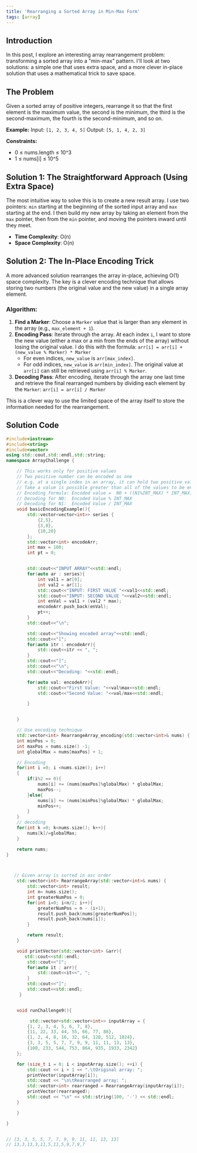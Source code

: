 ```yaml
---
title: 'Rearranging a Sorted Array in Min-Max Form'
tags: [array]
---
```


## Introduction

In this post, I explore an interesting array rearrangement problem: transforming a sorted array into a "min-max" pattern. I'll look at two solutions: a simple one that uses extra space, and a more clever in-place solution that uses a mathematical trick to save space.

## The Problem

Given a sorted array of positive integers, rearrange it so that the first element is the maximum value, the second is the minimum, the third is the second-maximum, the fourth is the second-minimum, and so on.

**Example:**
Input: `[1, 2, 3, 4, 5]`
Output: `[5, 1, 4, 2, 3]`

**Constraints:**

- 0 ≤ nums.length ≤ 10^3
- 1 ≤ nums[i] ≤ 10^5

## Solution 1: The Straightforward Approach (Using Extra Space)

The most intuitive way to solve this is to create a new result array. I use two pointers: `min` starting at the beginning of the sorted input array and `max` starting at the end. I then build my new array by taking an element from the `max` pointer, then from the `min` pointer, and moving the pointers inward until they meet.

- **Time Complexity**: O(n)
- **Space Complexity**: O(n)

## Solution 2: The In-Place Encoding Trick

A more advanced solution rearranges the array in-place, achieving O(1) space complexity. The key is a clever encoding technique that allows storing two numbers (the original value and the new value) in a single array element.

### Algorithm:

1.  **Find a Marker**: Choose a `Marker` value that is larger than any element in the array (e.g., `max_element + 1`).
2.  **Encoding Pass**: Iterate through the array. At each index `i`, I want to store the new value (either a max or a min from the ends of the array) without losing the original value. I do this with the formula:
    `arr[i] = arr[i] + (new_value % Marker) * Marker`
    - For even indices, `new_value` is `arr[max_index]`.
    - For odd indices, `new_value` is `arr[min_index]`.
      The original value at `arr[i]` can still be retrieved using `arr[i] % Marker`.
3.  **Decoding Pass**: After encoding, iterate through the array one last time and retrieve the final rearranged numbers by dividing each element by the `Marker`:
    `arr[i] = arr[i] / Marker`

This is a clever way to use the limited space of the array itself to store the information needed for the rearrangement.

## Solution Code

```cpp
#include<iostream>
#include<string>
#include<vector>
using std::cout,std::endl,std::string;
namespace ArrayChallenge {

    // This works only for positive values
    // Two positive number can be encoded as one
    // e.g. at a single index in an array, it can hold two positive values
    // Take a value is possible greater than all of the values to be encoded. INT_MAX
    // Encoding formula: Encoded value =  N0 + ((N1%INT_MAX) * INT_MAX)
    // Decoding for N0:  Encoded Value % INT_MAX
    // Decoding for N1:  Encoded Value / INT_MAX
    void basicEncodingExample(){
        std::vector<vector<int>> series {
            {2,5},
            {3,8},
            {10,20}
        };
        std::vector<int> encodeArr;
        int max = 100;
        int pt = 0;


        std::cout<<"INPUT ARRAY"<<std::endl;
        for(auto ar : series){
            int val1 = ar[0];
            int val2 = ar[1];
            std::cout<<"INPUT: FIRST VALUE "<<val1<<std::endl;
            std::cout<<"INPUT: SECOND VALUE "<<val2<<std::endl;
            int enVal = val1 + (val2 * max);
            encodeArr.push_back(enVal);
            pt++;
        }
        std::cout<<"\n";

        std::cout<<"Showing encoded array"<<std::endl;
        std::cout<<"[";
        for(auto itr : encodeArr){
            std::cout<<itr << ", ";
        }
        std::cout<<"]";
        std::cout<<"\n";
        std::cout<<"Decoding: "<<std::endl;

        for(auto val: encodeArr){
            std::cout<<"First Value: "<<val%max<<std::endl;
            std::cout<<"Second Value: "<<val/max<<std::endl;

        }


    }

    // Use encoding technique
    std::vector<int> RearrangeArray_encoding(std::vector<int>& nums) {
    int minPos = 0;
    int maxPos = nums.size() -1;
    int globalMax = nums[maxPos] + 1;

    // Encoding
    for(int i =0; i <nums.size(); i++)
    {
        if(i%2 == 0){
            nums[i] += (nums[maxPos]%globalMax) * globalMax;
            maxPos--;
        }else{
            nums[i] += (nums[minPos]%globalMax) * globalMax;
            minPos++;
        }
    }
    // decoding
    for(int k =0; k<nums.size(); k++){
        nums[k]/=globalMax;
    }

    return nums;
}



   // Given array is sorted in asc order
    std::vector<int> RearrangeArray(std::vector<int>& nums) {
        std::vector<int> result;
        int n= nums.size();
        int greaterNumPos = 0;
        for(int i=0; i<n/2; i++){
            greaterNumPos = n - (i+1);
            result.push_back(nums[greaterNumPos]);
            result.push_back(nums[i]);
        }

        return result;
    }

    void printVector(std::vector<int> &arr){
       std::cout<<std::endl;
        std::cout<<"[";
        for(auto it : arr){
            std::cout<<it<<", ";
        }
        std::cout<<"]";
        std::cout<<std::endl;
     }


    void runChallenge9(){

         std::vector<std::vector<int>> inputArray = {
        {1, 2, 3, 4, 5, 6, 7, 8},
        {11, 22, 33, 44, 55, 66, 77, 88},
        {1, 2, 4, 8, 16, 32, 64, 128, 512, 1024},
        {3, 3, 5, 5, 7, 7, 9, 9, 11, 11, 13, 13},
        {100, 233, 544, 753, 864, 935, 1933, 2342}
    };

    for (size_t i = 0; i < inputArray.size(); ++i) {
        std::cout << i + 1 << ".\tOriginal array: ";
        printVector(inputArray[i]);
        std::cout << "\n\tRearranged array: ";
        std::vector<int> rearranged = RearrangeArray(inputArray[i]);
        printVector(rearranged);
        std::cout << "\n" << std::string(100, '-') << std::endl;
    }

    }

}


// [3, 3, 5, 5, 7, 7, 9, 9, 11, 11, 13, 13]
// 13,3,13,3,11,5,11,5,9,7,9,7
```
